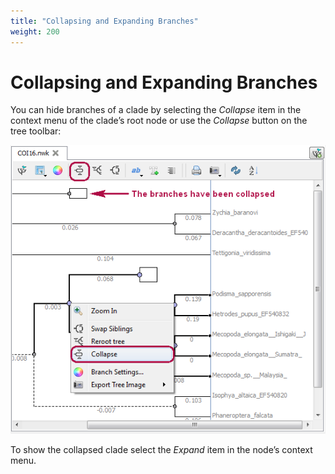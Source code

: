 ```yaml
---
title: "Collapsing and Expanding Branches"
weight: 200
---
```



# Collapsing and Expanding Branches

You can hide branches of a clade by selecting the _Collapse_ item in the context menu of the clade’s root node or use the _Collapse_ button on the tree toolbar:


![](/images/65929743/65929744.png)

To show the collapsed clade select the _Expand_ item in the node’s context menu.

